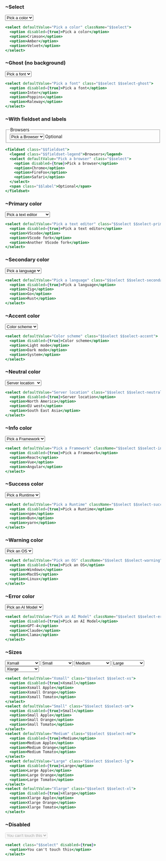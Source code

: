 



### ~Select

<select class="select">
  <option disabled selected>Pick a color</option>
  <option>Crimson</option>
  <option>Amber</option>
  <option>Velvet</option>
</select>



```jsx
<select defaultValue="Pick a color" className="$$select">
  <option disabled={true}>Pick a color</option>
  <option>Crimson</option>
  <option>Amber</option>
  <option>Velvet</option>
</select>
```

### ~Ghost (no background)

<select class="select select-ghost">
  <option disabled selected>Pick a font</option>
  <option>Inter</option>
  <option>Poppins</option>
  <option>Raleway</option>
</select>



```jsx
<select defaultValue="Pick a font" class="$$select $$select-ghost">
  <option disabled={true}>Pick a font</option>
  <option>Inter</option>
  <option>Poppins</option>
  <option>Raleway</option>
</select>
```

### ~With fieldset and labels

<fieldset class="fieldset w-xs">
  <legend class="fieldset-legend">Browsers</legend>
  <select class="select">
    <option disabled selected>Pick a Browser</option>
    <option>Chrome</option>
    <option>FireFox</option>
    <option>Safari</option>
  </select>
  <span class="label">Optional</span>
</fieldset>



```jsx
<fieldset class="$$fieldset">
  <legend class="$$fieldset-legend">Browsers</legend>
  <select defaultValue="Pick a browser" class="$$select">
    <option disabled={true}>Pick a browser</option>
    <option>Chrome</option>
    <option>FireFox</option>
    <option>Safari</option>
  </select>
  <span class="$$label">Optional</span>
</fieldset>
```

### ~Primary color

<select class="select select-primary">
  <option disabled selected>Pick a text editor</option>
  <option>VScode</option>
  <option>VScode fork</option>
  <option>Another VScode fork</option>
</select>



```jsx
<select defaultValue="Pick a text editor" class="$$select $$select-primary">
  <option disabled={true}>Pick a text editor</option>
  <option>VScode</option>
  <option>VScode fork</option>
  <option>Another VScode fork</option>
</select>
```

### ~Secondary color

<select class="select select-secondary">
  <option disabled selected>Pick a language</option>
  <option>Zig</option>
  <option>Go</option>
  <option>Rust</option>
</select>



```jsx
<select defaultValue="Pick a language" class="$$select $$select-secondary">
  <option disabled={true}>Pick a language</option>
  <option>Zig</option>
  <option>Go</option>
  <option>Rust</option>
</select>
```

### ~Accent color

<select class="select select-accent">
  <option selected disabled>Color scheme</option>
  <option>Light mode</option>
  <option>Dark mode</option>
  <option>System</option>
</select>



```jsx
<select defaultValue="Color scheme" class="$$select $$select-accent">
  <option disabled={true}>Color scheme</option>
  <option>Light mode</option>
  <option>Dark mode</option>
  <option>System</option>
</select>
```

### ~Neutral color

<select class="select select-neutral">
  <option disabled selected>Server location</option>
  <option>North America</option>
  <option>EU west</option>
  <option>South East Asia</option>
</select>



```jsx
<select defaultValue="Server location" class="$$select $$select-neutral">
  <option disabled={true}>Server location</option>
  <option>North America</option>
  <option>EU west</option>
  <option>South East Asia</option>
</select>
```

### ~Info color

<select class="select select-info">
  <option disabled selected>Pick a Framework</option>
  <option>React</option>
  <option>Vue</option>
  <option>Angular</option>
</select>



```jsx
<select defaultValue="Pick a Framework" className="$$select $$select-info">
  <option disabled={true}>Pick a Framework</option>
  <option>React</option>
  <option>Vue</option>
  <option>Angular</option>
</select>
```

### ~Success color

<select class="select select-success">
  <option disabled selected>Pick a Runtime</option>
  <option>npm</option>
  <option>Bun</option>
  <option>yarn</option>
</select>



```jsx
<select defaultValue="Pick a Runtime" className="$$select $$select-success">
  <option disabled={true}>Pick a Runtime</option>
  <option>npm</option>
  <option>Bun</option>
  <option>yarn</option>
</select>
```

### ~Warning color

<select class="select select-warning">
  <option disabled selected>Pick an OS</option>
  <option>Windows</option>
  <option>MacOS</option>
  <option>Linux</option>
</select>



```jsx
<select defaultValue="Pick an OS" className="$$select $$select-warning">
  <option disabled={true}>Pick an OS</option>
  <option>Windows</option>
  <option>MacOS</option>
  <option>Linux</option>
</select>
```

### ~Error color

<select class="select select-error">
  <option disabled selected>Pick an AI Model</option>
  <option>GPT-4</option>
  <option>Claude</option>
  <option>Llama</option>
</select>



```jsx
<select defaultValue="Pick an AI Model" className="$$select $$select-error">
  <option disabled={true}>Pick an AI Model</option>
  <option>GPT-4</option>
  <option>Claude</option>
  <option>Llama</option>
</select>
```

### ~Sizes

<div class="flex flex-col gap-4 w-full items-center">
  <select class="select select-xs">
    <option disabled selected>Xsmall</option>
    <option>Xsmall Apple</option>
    <option>Xsmall Orange</option>
    <option>Xsmall Tomato</option>
  </select>
  <select class="select select-sm">
    <option disabled selected>Small</option>
    <option>Small Apple</option>
    <option>Small Orange</option>
    <option>Small Tomato</option>
  </select>
  <select class="select select-md">
    <option disabled selected>Medium</option>
    <option>Medium Apple</option>
    <option>Medium Orange</option>
    <option>Medium Tomato</option>
  </select>
  <select class="select select-lg">
    <option disabled selected>Large</option>
    <option>Large Apple</option>
    <option>Large Orange</option>
    <option>Large Tomato</option>
  </select>
  <select class="select select-xl">
    <option disabled selected>Xlarge</option>
    <option>Xlarge Apple</option>
    <option>Xlarge Orange</option>
    <option>Xlarge Tomato</option>
  </select>
</div>



```jsx
<select defaultValue="Xsmall" class="$$select $$select-xs">
  <option disabled={true}>Xsmall</option>
  <option>Xsmall Apple</option>
  <option>Xsmall Orange</option>
  <option>Xsmall Tomato</option>
</select>
<select defaultValue="Small" class="$$select $$select-sm">
  <option disabled={true}>Small</option>
  <option>Small Apple</option>
  <option>Small Orange</option>
  <option>Small Tomato</option>
</select>
<select defaultValue="Medium" class="$$select $$select-md">
  <option disabled={true}>Medium</option>
  <option>Medium Apple</option>
  <option>Medium Orange</option>
  <option>Medium Tomato</option>
</select>
<select defaultValue="Large" class="$$select $$select-lg">
  <option disabled={true}>Large</option>
  <option>Large Apple</option>
  <option>Large Orange</option>
  <option>Large Tomato</option>
</select>
<select defaultValue="Xlarge" class="$$select $$select-xl">
  <option disabled={true}>Xlarge</option>
  <option>Xlarge Apple</option>
  <option>Xlarge Orange</option>
  <option>Xlarge Tomato</option>
</select>
```

### ~Disabled

<select class="select" disabled>
  <option>You can't touch this</option>
</select>



```jsx
<select class="$$select" disabled={true}>
  <option>You can't touch this</option>
</select>
```
